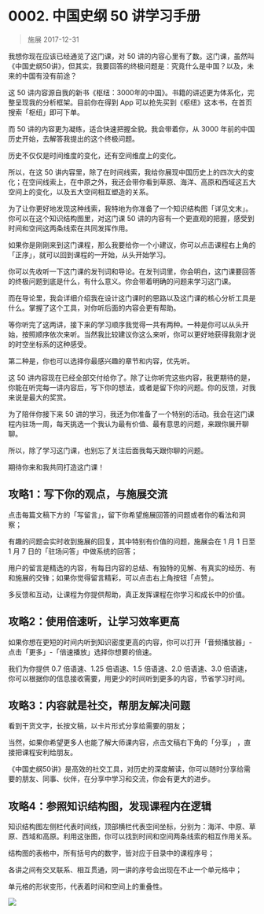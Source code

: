 # 0002. 中国史纲 50 讲学习手册

> 施展
2017-12-31

我想你现在应该已经通览了这门课，对 50 讲的内容心里有了数。这门课，虽然叫《中国史纲50讲》，但其实，我要回答的终极问题是：究竟什么是中国？以及，未来的中国有没有前途？

这 50 讲内容源自我的新书《枢纽：3000年的中国》。书籍的讲述更为体系化，完整呈现我的分析框架。目前你在得到 App 可以抢先买到《枢纽》这本书，在首页搜索「枢纽」即可下单。

而 50 讲的内容更为凝练，适合快速把握全貌。我会带着你，从 3000 年前的中国历史开始，去解答我提出的这个终极问题。

历史不仅仅是时间维度的变化，还有空间维度上的变化。

所以，在这 50 讲内容里，除了在时间线索，我给你展现中国历史上的四次大的变化；在空间线索上，在中原之外，我还会带你看到草原、海洋、高原和西域这五大空间上的变化，以及五大空间相互塑造的关系。

为了让你更好地发现这种线索，我特地为你准备了一个知识结构图「详见文末」。你可以在这个知识结构图里，对这门课 50 讲的内容有一个更直观的把握，感受到时间和空间这两条线索在共同发挥作用。

如果你是刚刚来到这门课程，那么我要给你一个小建议，你可以点击课程右上角的「正序」，就可以回到课程的一开始，从头开始学习。

你可以先收听一下这门课的发刊词和导论。在发刊词里，你会明白，这门课要回答的终极问题到底是什么，有什么意义。你会带着明确的问题来学习这门课。

而在导论里，我会详细介绍我在设计这门课时的思路以及这门课的核心分析工具是什么。掌握了这个工具，对你听后面的内容会更有帮助。

等你听完了这两讲，接下来的学习顺序我觉得一共有两种。一种是你可以从头开始，按照顺序依次来听。当然我比较建议你这么来听，你可以更好地获得我刚才说的时空坐标系的这种感受。

第二种是，你也可以选择你最感兴趣的章节和内容，优先听。

这 50 讲内容现在已经全部交付给你了。除了让你听完这些内容，我更期待的是，你能在听完每一讲内容后，写下你的想法，或者是留下你的问题。你的反馈，对我来说是最大的奖赏。

为了陪伴你接下来 50 讲的学习，我还为你准备了一个特别的活动。我会在这门课程内驻场一周，每天挑选一个我认为最有价值、最有意思的问题，来跟你展开聊聊。

所以，除了学习这门课，也别忘了关注后面我每天跟你聊的问题。

期待你来和我共同打造这门课！

## 攻略1：写下你的观点，与施展交流

点击每篇文稿下方的「写留言」，留下你希望施展回答的问题或者你的看法和洞察；

有趣的问题会实时收到施展的回复，其中特别有价值的问题，施展会在 1 月 1 日至 1 月 7 日的「驻场问答」中做系统的回答；

用户的留言是精选的内容，有每日内容的总结、有独特的见解、有真实的经历、有和施展的交锋；如果你觉得留言精彩，可以点击右上角按钮「点赞」。

多反馈和互动，让课程为你提供帮助，真正发挥课程在你学习和成长中的价值。

## 攻略2：使用倍速听，让学习效率更高

如果你想在更短的时间内听到知识密度更高的内容，你可以打开「音频播放器」-点击「更多」-「倍速播放」选择你想要的倍速。

我们为你提供 0.7 倍语速、1.25 倍语速、1.5 倍语速、2.0 倍语速、3.0 倍语速，你可以根据你的信息接收需要，用更少的时间听到更多的内容，节省学习时间。

## 攻略3：内容就是社交，帮朋友解决问题

看到干货文字，长按文稿，以卡片形式分享给需要的朋友；

当然，如果你希望更多人也能了解大师课内容，点击文稿右下角的「分享」 ，直接把课程安利给朋友。

《中国史纲50讲》是高效的社交工具，对历史的深度解读，你可以随时分享给需要的朋友、同事、伙伴，在分享中学习和交流，你会有更大的进步。

## 攻略4：参照知识结构图，发现课程内在逻辑

知识结构图左侧栏代表时间线，顶部横栏代表空间坐标，分别为：海洋、中原、草原、西域和高原。利用这张图，你可以找到时间和空间两条线索的相互作用关系。

结构图的表格中，所有括号内的数字，皆对应于目录中的课程序号；

各讲之间有交叉联系、相互贯通，同一讲的序号会出现在不止一个单元格中；

单元格的形状变形，代表着时间和空间上的重叠性。

![](https://raw.githubusercontent.com/dalong0514/selfstudy/master/图片链接/施展/2018081401.jpg)


